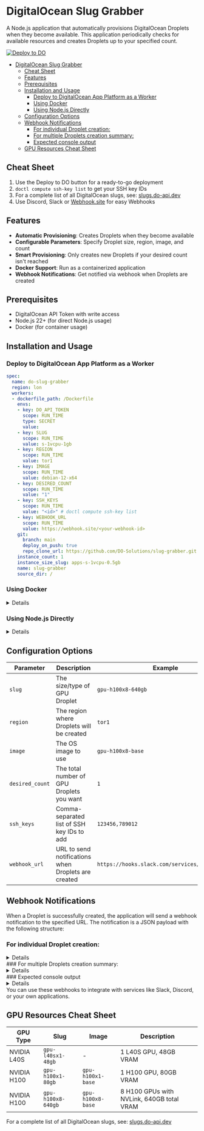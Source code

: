 # DigitalOcean Slug Grabber

A Node.js application that automatically provisions DigitalOcean Droplets when they become available. This application periodically checks for available resources and creates Droplets up to your specified count.

[![Deploy to DO](https://www.deploytodo.com/do-btn-blue.svg)](https://cloud.digitalocean.com/apps/new?repo=https://github.com/DO-Solutions/slug-grabber/tree/main)

- [DigitalOcean Slug Grabber](#digitalocean-slug-grabber)
  - [Cheat Sheet](#cheat-sheet)
  - [Features](#features)
  - [Prerequisites](#prerequisites)
  - [Installation and Usage](#installation-and-usage)
    - [Deploy to DigitalOcean App Platform as a Worker](#deploy-to-digitalocean-app-platform-as-a-worker)
    - [Using Docker](#using-docker)
    - [Using Node.js Directly](#using-nodejs-directly)
  - [Configuration Options](#configuration-options)
  - [Webhook Notifications](#webhook-notifications)
    - [For individual Droplet creation:](#for-individual-droplet-creation)
    - [For multiple Droplets creation summary:](#for-multiple-droplets-creation-summary)
    - [Expected console output](#expected-console-output)
  - [GPU Resources Cheat Sheet](#gpu-resources-cheat-sheet)

## Cheat Sheet

1. Use the Deploy to DO button for a ready-to-go deployment
2. `doctl compute ssh-key list` to get your SSH key IDs
3. For a complete list of all DigitalOcean slugs, see: [slugs.do-api.dev](https://slugs.do-api.dev/)
4. Use Discord, Slack or [Webhook.site](https://webhook.site/) for easy Webhooks

## Features

- **Automatic Provisioning**: Creates Droplets when they become available
- **Configurable Parameters**: Specify Droplet size, region, image, and count
- **Smart Provisioning**: Only creates new Droplets if your desired count isn't reached
- **Docker Support**: Run as a containerized application
- **Webhook Notifications**: Get notified via webhook when Droplets are created

## Prerequisites

- DigitalOcean API Token with write access
- Node.js 22+ (for direct Node.js usage)
- Docker (for container usage)

## Installation and Usage

### Deploy to DigitalOcean App Platform as a Worker

```yaml
spec:
  name: do-slug-grabber
  region: lon
  workers:
  - dockerfile_path: /Dockerfile
    envs:
    - key: DO_API_TOKEN
      scope: RUN_TIME
      type: SECRET
      value: 
    - key: SLUG
      scope: RUN_TIME
      value: s-1vcpu-1gb
    - key: REGION
      scope: RUN_TIME
      value: tor1
    - key: IMAGE
      scope: RUN_TIME
      value: debian-12-x64
    - key: DESIRED_COUNT
      scope: RUN_TIME
      value: "1"
    - key: SSH_KEYS
      scope: RUN_TIME
      value: "<id>" # doctl compute ssh-key list
    - key: WEBHOOK_URL
      scope: RUN_TIME
      value: https://webhook.site/<your-webhook-id>
    git:
      branch: main
      deploy_on_push: true
      repo_clone_url: https://github.com/DO-Solutions/slug-grabber.git
    instance_count: 1
    instance_size_slug: apps-s-1vcpu-0.5gb
    name: slug-grabber
    source_dir: /
```

### Using Docker
<details>

1. Build the Docker image:
   ```bash
   docker build -t do-grabber .
   ```

2. Run the container with your configuration:
   ```bash
   docker run -d \
     -e DO_API_TOKEN="your-do-api-token" \
     -e SLUG="gpu-h100x8-640gb" \
     -e REGION="tor1" \
     -e IMAGE="gpu-h100x8-base" \
     -e DESIRED_COUNT="1" \
     -e SSH_KEYS="123456,789012" \
     -e WEBHOOK_URL="https://your-webhook-url" \
     --name do-h100-grabber \
     do-grabber
   ```

</details>

### Using Node.js Directly

<details>

1. Clone the repository:
   ```bash
   git clone https://github.com/do-solutions/slug-grabber.git
   cd slug-grabber
   ```

2. Install dependencies:
   ```bash
   npm install
   ```

3. Run the application with your configuration:
   ```bash
   DO_API_TOKEN="your-do-api-token" WEBHOOK_URL="https://your-webhook-url" npm start -- \
     --slug="gpu-h100x8-640gb" \
     --region="tor1" \
     --image="gpu-h100x8-base" \
     --desired_count=1 \
     --ssh_keys="123456,789012"
   ```

   You can also specify the webhook URL as a command line parameter:
   ```bash
   DO_API_TOKEN="your-do-api-token" npm start -- \
     --slug="gpu-h100x8-640gb" \
     --region="tor1" \
     --image="gpu-h100x8-base" \
     --desired_count=1 \
     --ssh_keys="123456,789012" \
     --webhook_url="https://your-webhook-url"
   ```

</details>

## Configuration Options

| Parameter | Description | Example |
|-----------|-------------|---------|
| `slug` | The size/type of GPU Droplet | `gpu-h100x8-640gb` |
| `region` | The region where Droplets will be created | `tor1` |
| `image` | The OS image to use | `gpu-h100x8-base` |
| `desired_count` | The total number of GPU Droplets you want | `1` |
| `ssh_keys` | Comma-separated list of SSH key IDs to add | `123456,789012` |
| `webhook_url` | URL to send notifications when Droplets are created | `https://hooks.slack.com/services/XXX/YYY/ZZZ` |

## Webhook Notifications

When a Droplet is successfully created, the application will send a webhook notification to the specified URL. The notification is a JSON payload with the following structure:

### For individual Droplet creation:
<details>
```json
{
  "event": "droplet_created",
  "droplet": {
    "id": 123456789,
    "name": "gpu-h100x8-640gb-1",
    "region": "tor1",
    "size_slug": "gpu-h100x8-640gb",
    "image": "gpu-h100x8-base",
    ...
  },
  "timestamp": "2023-11-06T12:34:56.789Z",
  "configuration": {
    "slug": "gpu-h100x8-640gb",
    "region": "tor1",
    "image": "gpu-h100x8-base"
  }
}
```
</details>
### For multiple Droplets creation summary:
<details>
```json
{
  "event": "droplets_created_summary",
  "createdCount": 2,
  "existingCount": 0,
  "dropletIds": [123456789, 987654321],
  "timestamp": "2023-11-06T12:34:56.789Z",
  "configuration": {
    "slug": "gpu-h100x8-640gb",
    "region": "tor1",
    "image": "gpu-h100x8-base"
  }
}
```
</details>
### Expected console output
<details>
```bash
DigitalOcean Slug Grabber started
Configuration: slug=s-1vcpu-1gb, region=tor1, image=debian-12-x64, desired_count=1
Webhook notifications enabled: https://webhook.site/3345c481-c248-4956-9361-335a0d1abcc8
Checking for s-1vcpu-1gb droplets in tor1...
Found 0 existing s-1vcpu-1gb droplets. Desired count: 1
Creating 1 new s-1vcpu-1gb droplets...
Created droplet: s-1vcpu-1gb-1 (ID: 491276154)
Sending webhook notification to https://webhook.site/3345c481-c248-4956-9361-335a0d1abcc8
Webhook notification sent successfully
Successfully created 1 new droplets.
Checking for s-1vcpu-1gb droplets in tor1...
Found 1 existing s-1vcpu-1gb droplets. Desired count: 1
No new droplets needed. Current count: 1, desired: 1
```
</details>
You can use these webhooks to integrate with services like Slack, Discord, or your own applications.

## GPU Resources Cheat Sheet

| GPU Type | Slug | Image | Description |
|----------|------|-------|-------------|
| NVIDIA L40S | `gpu-l40sx1-48gb` | - | 1 L40S GPU, 48GB VRAM |
| NVIDIA H100 | `gpu-h100x1-80gb` | `gpu-h100x1-base` | 1 H100 GPU, 80GB VRAM |
| NVIDIA H100 | `gpu-h100x8-640gb` | `gpu-h100x8-base` | 8 H100 GPUs with NVLink, 640GB total VRAM |

For a complete list of all DigitalOcean slugs, see: [slugs.do-api.dev](https://slugs.do-api.dev/)